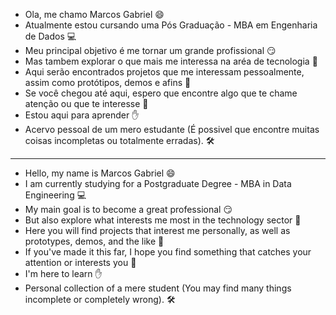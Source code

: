 - Ola, me chamo Marcos Gabriel :smile:
- Atualmente estou cursando uma Pós Graduação - MBA em Engenharia de Dados :computer:
- Meu principal objetivo é me tornar um grande profissional :smirk:
- Mas tambem explorar o que mais me interessa na aréa de tecnologia :open_book:
- Aqui serão encontrados projetos que me interessam pessoalmente, assim como protótipos, demos e afins :test_tube:
- Se você chegou até aqui, espero que encontre algo que te chame atenção ou que te interesse :floppy_disk:  
- Estou aqui para aprender :raised_hand:
- Acervo pessoal de um mero estudante (É possivel que encontre muitas coisas incompletas ou totalmente erradas). :hammer_and_wrench:
-------------------------------------------------------------------------------------------------------------------------------------
- Hello, my name is Marcos Gabriel :smile:
- I am currently studying for a Postgraduate Degree - MBA in Data Engineering :computer:
- My main goal is to become a great professional :smirk:
- But also explore what interests me most in the ​​technology sector :open_book:
- Here you will find projects that interest me personally, as well as prototypes, demos, and the like :test_tube:
- If you've made it this far, I hope you find something that catches your attention or interests you :floppy_disk:
- I'm here to learn :raised_hand:
- Personal collection of a mere student (You may find many things incomplete or completely wrong). :hammer_and_wrench:
<!---
MarcosGabrielMeneses/MarcosGabrielMeneses is a ✨ special ✨ repository because its `README.md` (this file) appears on your GitHub profile.
You can click the Preview link to take a look at your changes.
--->
